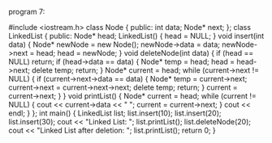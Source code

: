 program 7:

#include <iostream.h>
class Node {
public:
 int data;
 Node* next;
};
class LinkedList {
public:
 Node* head;
 LinkedList() {
 head = NULL;
 }
 void insert(int data) {
 Node* newNode = new Node();
 newNode->data = data;
 newNode->next = head;
 head = newNode;
 }
 void deleteNode(int data) {
 if (head == NULL) return;
 if (head->data == data) {
 Node* temp = head;
 head = head->next;
 delete temp;
 return;
 }
 Node* current = head;
 while (current->next != NULL) {
 if (current->next->data == data) {
Node* temp = current->next;
 current->next = current->next->next;
 delete temp;
 return;
 }
 current = current->next;
 }
 }
 void printList() {
 Node* current = head;
 while (current != NULL) {
 cout << current->data << " ";
 current = current->next;
 }
 cout << endl;
 }
};
int main() {
 LinkedList list;
 list.insert(10);
 list.insert(20);
 list.insert(30);
 cout << "Linked List: ";
 list.printList();
 list.deleteNode(20);
 cout << "Linked List after deletion: ";
 list.printList();
 return 0;
}

